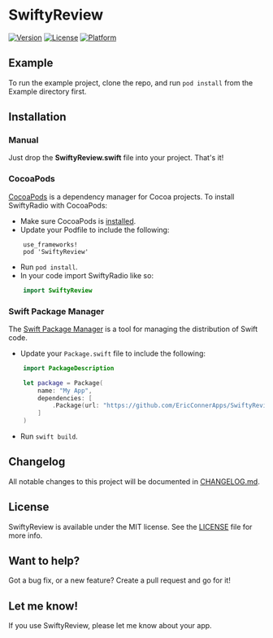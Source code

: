 # SwiftyReview
[![Version](https://img.shields.io/cocoapods/v/SwiftyReview.svg?style=flat)](http://cocoapods.org/pods/SwiftyReview)
[![License](https://img.shields.io/cocoapods/l/SwiftyReview.svg?style=flat)](http://cocoapods.org/pods/SwiftyReview)
[![Platform](https://img.shields.io/cocoapods/p/SwiftyReview.svg?style=flat)](http://cocoapods.org/pods/SwiftyReview)

## Example
To run the example project, clone the repo, and run `pod install` from the Example directory first.

## Installation
### Manual
Just drop the **SwiftyReview.swift** file into your project. That's it!

### CocoaPods
[CocoaPods] is a dependency manager for Cocoa projects. To install SwiftyRadio with CocoaPods:

* Make sure CocoaPods is [installed][CocoaPods Installation].
* Update your Podfile to include the following:
```
	use_frameworks!
	pod 'SwiftyReview'
```
* Run `pod install`.
* In your code import SwiftyRadio like so:
```swift
	import SwiftyReview
```

### Swift Package Manager
The [Swift Package Manager] is a tool for managing the distribution of Swift code.

* Update your `Package.swift` file to include the following:
```swift
	import PackageDescription

	let package = Package(
		name: "My App",
		dependencies: [
			.Package(url: "https://github.com/EricConnerApps/SwiftyReview.git"),
		]
	)
```
* Run `swift build`.

## Changelog
All notable changes to this project will be documented in [CHANGELOG.md].

## License
SwiftyReview is available under the MIT license. See the [LICENSE] file for more info.

## Want to help?
Got a bug fix, or a new feature? Create a pull request and go for it!

## Let me know!
If you use SwiftyReview, please let me know about your app.

[CHANGELOG.md]: https://bitbucket.org/ericconnerapps/swiftyreview/src/master/CHANGELOG.md
[LICENSE]: https://bitbucket.org/ericconnerapps/swiftyreview/src/master/LICENSE
[Swift Package Manager]: https://swift.org/package-manager/
[CocoaPods]: https://cocoapods.org
[CocoaPods Installation]: https://guides.cocoapods.org/using/getting-started.html#getting-started
